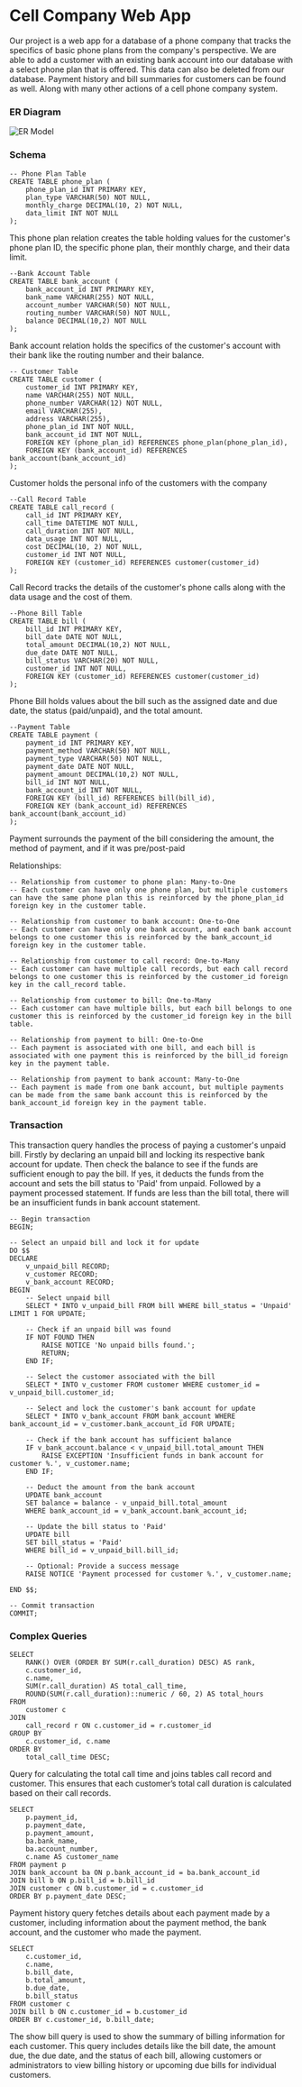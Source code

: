 # Cell Company Web App

Our project is a web app for a database of a phone company that tracks the specifics of basic phone plans from the company's perspective. We are able to add a customer with an existing bank account into our database with a select phone plan that is offered. This data can also be deleted from our database. Payment history and bill summaries for customers can be found as well. Along with many other actions of a cell phone company system.



### ER Diagram

![ER Model](CellCompanyERD.jpg)

### Schema

~~~
-- Phone Plan Table
CREATE TABLE phone_plan (
    phone_plan_id INT PRIMARY KEY,
    plan_type VARCHAR(50) NOT NULL,
    monthly_charge DECIMAL(10, 2) NOT NULL,
    data_limit INT NOT NULL
);
~~~
This phone plan relation creates the table holding values for the customer's phone plan ID, the specific phone plan, their monthly charge, and their data limit.

~~~
--Bank Account Table
CREATE TABLE bank_account (
    bank_account_id INT PRIMARY KEY,
    bank_name VARCHAR(255) NOT NULL,
    account_number VARCHAR(50) NOT NULL,
    routing_number VARCHAR(50) NOT NULL,
    balance DECIMAL(10,2) NOT NULL
);
~~~
Bank account relation holds the specifics of the customer's account with their bank like the routing number and their balance.

~~~
-- Customer Table
CREATE TABLE customer (
    customer_id INT PRIMARY KEY,
    name VARCHAR(255) NOT NULL,
    phone_number VARCHAR(12) NOT NULL,
    email VARCHAR(255),
    address VARCHAR(255),
    phone_plan_id INT NOT NULL,
    bank_account_id INT NOT NULL,
    FOREIGN KEY (phone_plan_id) REFERENCES phone_plan(phone_plan_id),
    FOREIGN KEY (bank_account_id) REFERENCES bank_account(bank_account_id)
);
~~~
Customer holds the personal info of the customers with the company

~~~
--Call Record Table
CREATE TABLE call_record (
    call_id INT PRIMARY KEY,
    call_time DATETIME NOT NULL,
    call_duration INT NOT NULL,
    data_usage INT NOT NULL,
    cost DECIMAL(10, 2) NOT NULL,
    customer_id INT NOT NULL,
    FOREIGN KEY (customer_id) REFERENCES customer(customer_id)
);
~~~
Call Record tracks the details of the customer's phone calls along with the data usage and the cost of them.

~~~
--Phone Bill Table
CREATE TABLE bill (
    bill_id INT PRIMARY KEY,    
    bill_date DATE NOT NULL,
    total_amount DECIMAL(10,2) NOT NULL,
    due_date DATE NOT NULL,
    bill_status VARCHAR(20) NOT NULL,
    customer_id INT NOT NULL,
    FOREIGN KEY (customer_id) REFERENCES customer(customer_id)
);
~~~
Phone Bill holds values about the bill such as the assigned date and due date, the status (paid/unpaid), and the total amount.

~~~
--Payment Table
CREATE TABLE payment (
    payment_id INT PRIMARY KEY,
    payment_method VARCHAR(50) NOT NULL,
    payment_type VARCHAR(50) NOT NULL,
    payment_date DATE NOT NULL,
    payment_amount DECIMAL(10,2) NOT NULL,
    bill_id INT NOT NULL,
    bank_account_id INT NOT NULL,
    FOREIGN KEY (bill_id) REFERENCES bill(bill_id),
    FOREIGN KEY (bank_account_id) REFERENCES bank_account(bank_account_id)
);
~~~
Payment surrounds the payment of the bill considering the amount, the method of payment, and if it was pre/post-paid



Relationships:
~~~
-- Relationship from customer to phone plan: Many-to-One
-- Each customer can have only one phone plan, but multiple customers can have the same phone plan this is reinforced by the phone_plan_id foreign key in the customer table.

-- Relationship from customer to bank account: One-to-One
-- Each customer can have only one bank account, and each bank account belongs to one customer this is reinforced by the bank_account_id foreign key in the customer table.

-- Relationship from customer to call record: One-to-Many
-- Each customer can have multiple call records, but each call record belongs to one customer this is reinforced by the customer_id foreign key in the call_record table.

-- Relationship from customer to bill: One-to-Many
-- Each customer can have multiple bills, but each bill belongs to one customer this is reinforced by the customer_id foreign key in the bill table.

-- Relationship from payment to bill: One-to-One
-- Each payment is associated with one bill, and each bill is associated with one payment this is reinforced by the bill_id foreign key in the payment table.

-- Relationship from payment to bank account: Many-to-One
-- Each payment is made from one bank account, but multiple payments can be made from the same bank account this is reinforced by the bank_account_id foreign key in the payment table.
~~~

### Transaction

This transaction query handles the process of paying a customer's unpaid bill. Firstly by declaring an unpaid bill and locking its respective bank account for update. Then check the balance to see if the funds are sufficient enough to pay the bill. If yes, it deducts the funds from the account and sets the bill status to 'Paid' from unpaid. Followed by a payment processed statement. If funds are less than the bill total, there will be an insufficient funds in bank account statement.

~~~
-- Begin transaction
BEGIN;

-- Select an unpaid bill and lock it for update
DO $$ 
DECLARE
    v_unpaid_bill RECORD;
    v_customer RECORD;
    v_bank_account RECORD;
BEGIN
    -- Select unpaid bill
    SELECT * INTO v_unpaid_bill FROM bill WHERE bill_status = 'Unpaid' LIMIT 1 FOR UPDATE;

    -- Check if an unpaid bill was found
    IF NOT FOUND THEN
        RAISE NOTICE 'No unpaid bills found.';
        RETURN;
    END IF;

    -- Select the customer associated with the bill
    SELECT * INTO v_customer FROM customer WHERE customer_id = v_unpaid_bill.customer_id;

    -- Select and lock the customer's bank account for update
    SELECT * INTO v_bank_account FROM bank_account WHERE bank_account_id = v_customer.bank_account_id FOR UPDATE;

    -- Check if the bank account has sufficient balance
    IF v_bank_account.balance < v_unpaid_bill.total_amount THEN
        RAISE EXCEPTION 'Insufficient funds in bank account for customer %.', v_customer.name;
    END IF;

    -- Deduct the amount from the bank account
    UPDATE bank_account
    SET balance = balance - v_unpaid_bill.total_amount
    WHERE bank_account_id = v_bank_account.bank_account_id;

    -- Update the bill status to 'Paid'
    UPDATE bill
    SET bill_status = 'Paid'
    WHERE bill_id = v_unpaid_bill.bill_id;
    
    -- Optional: Provide a success message
    RAISE NOTICE 'Payment processed for customer %.', v_customer.name;
    
END $$;

-- Commit transaction
COMMIT;
~~~

### Complex Queries

~~~
SELECT 
    RANK() OVER (ORDER BY SUM(r.call_duration) DESC) AS rank,
    c.customer_id, 
    c.name, 
    SUM(r.call_duration) AS total_call_time,
    ROUND(SUM(r.call_duration)::numeric / 60, 2) AS total_hours
FROM 
    customer c
JOIN 
    call_record r ON c.customer_id = r.customer_id
GROUP BY 
    c.customer_id, c.name
ORDER BY 
    total_call_time DESC;
~~~

Query for calculating the total call time and joins tables call record and customer. This ensures that each customer’s total call duration is calculated based on their call records.

~~~
SELECT 
    p.payment_id, 
    p.payment_date, 
    p.payment_amount, 
    ba.bank_name, 
    ba.account_number, 
    c.name AS customer_name
FROM payment p
JOIN bank_account ba ON p.bank_account_id = ba.bank_account_id
JOIN bill b ON p.bill_id = b.bill_id
JOIN customer c ON b.customer_id = c.customer_id
ORDER BY p.payment_date DESC;
~~~

Payment history query fetches details about each payment made by a customer, including information about the payment method, the bank account, and the customer who made the payment. 

~~~
SELECT 
    c.customer_id, 
    c.name, 
    b.bill_date, 
    b.total_amount, 
    b.due_date, 
    b.bill_status
FROM customer c
JOIN bill b ON c.customer_id = b.customer_id
ORDER BY c.customer_id, b.bill_date;
~~~
The show bill query is used to show the summary of billing information for each customer. This query includes details like the bill date, the amount due, the due date, and the status of each bill, allowing customers or administrators to view billing history or upcoming due bills for individual customers.




